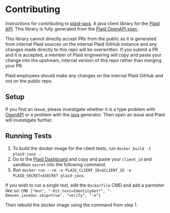 # Contributing

Instructions for contributing to [plaid-java][1]. A java client library for the [Plaid API][2]. This library is fully generated from the [Plaid OpenAPI spec](3).

This library cannot directly accept PRs from the public as it is generated from internal Plaid sources on the internal Plaid GitHub instance and any changes made directly to this repo will be overwritten. If you submit a PR and it is accepted, a member of Plaid engineering will copy and paste your change into the upstream, internal version of this repo rather than merging your PR. 

Plaid employees should make any changes on the internal Plaid GitHub and not on the public repo. 

## Setup

If you find an issue, please investigate whether it is a type problem with [OpenAPI](3) or a problem with the [java](https://github.com/OpenAPITools/openapi-generator/blob/master/docs/generators/java.md) generator. Then open an issue and Plaid will investigate further.

## Running Tests

1. To build the docker image for the client tests, run `docker build -t plaid-java .`.
2. Go to the [Plaid Dashboard](https://dashboard.plaid.com/) and copy and paste your `client_id` and sandbox `secret` into the following command.
3. Run `docker run --rm -e PLAID_CLIENT_ID=$CLIENT_ID -e PLAID_SECRET=$SECRET plaid-java`.

If you wish to run a single test, edit the `Dockerfile` CMD and add a parmeter like so: `CMD ["mvn", "-Dit.test=IdentityGet*", "-Dmaven.javadoc.skip=true", "verify", "-e"]`

Then rebuild the docker image using the command from step 1.

[1]: https://github.com/plaid/plaid-java
[2]: https://plaid.com
[3]: https://github.com/plaid/plaid-openapi
